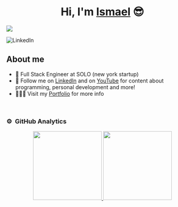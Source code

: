 <div align="center">
<h1 align="center">Hi, I'm <a href="https://ismael-romero.com">Ismael</a> 😎</h1>
</div>


<img src="https://github.com/user-attachments/assets/859228eb-42e3-4d41-982c-e8c2db91f24b">

![LinkedIn](https://img.shields.io/badge/-LinkedIn-blue?style=flat-square&logo=Linkedin&logoColor=white&link=https://www.linkedin.com/in/ismaelromeroortega/)

## About me

- 💼 Full Stack Engineer at SOLO (new york startup)
- 🌱 Follow me on [LinkedIn](https://www.linkedin.com/in/ismaelromeroortega/) and on [YouTube](https://www.youtube.com/@isromero) for content about programming, personal development and more!
- 👨🏻‍💻 Visit my [Portfolio](https://ismael-romero.com) for more info
<br>

### ⚙️ &nbsp;GitHub Analytics

<p align="center">
<a href="https://github.com/isromero">
  <img height="180em" src="https://github-readme-stats-eight-theta.vercel.app/api?username=isromero&show_icons=true&theme=algolia&include_all_commits=true&count_private=true"/>
  <img height="180em" src="https://github-readme-stats-eight-theta.vercel.app/api/top-langs/?username=isromero&layout=compact&langs_count=8&theme=algolia"/>
</a>
</p>
